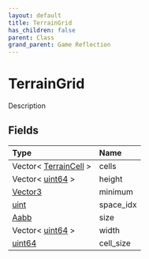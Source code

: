 ```yaml
---
layout: default
title: TerrainGrid
has_children: false
parent: Class
grand_parent: Game Reflection
---
```

# TerrainGrid
Description 

## Fields

| Type | Name |
|:-------------|:--------------|
| Vector< [TerrainCell](/docs/game-reflection/classes/terrain_cell) > | cells |
| Vector< [uint64](/docs/game-reflection/components/uint64) > | height |
| [Vector3](/docs/game-reflection/classes/vector3) | minimum |
| [uint](/docs/game-reflection/components/uint) | space_idx |
| [Aabb](/docs/game-reflection/components/aabb) | size |
| Vector< [uint64](/docs/game-reflection/components/uint64) > | width |
| [uint64](/docs/game-reflection/components/uint64) | cell_size |

